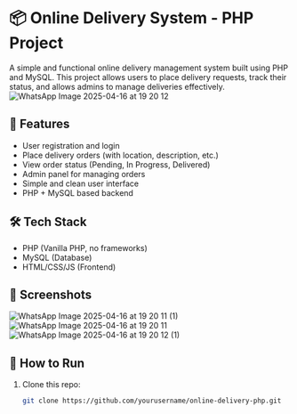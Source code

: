 
# 📦 Online Delivery System - PHP Project

A simple and functional online delivery management system built using PHP and MySQL. This project allows users to place delivery requests, track their status, and allows admins to manage deliveries effectively.
![WhatsApp Image 2025-04-16 at 19 20 12](https://github.com/user-attachments/assets/3eace652-8bf7-4735-b2c5-705b33ce2557)


## 🚀 Features

- User registration and login
- Place delivery orders (with location, description, etc.)
- View order status (Pending, In Progress, Delivered)
- Admin panel for managing orders
- Simple and clean user interface
- PHP + MySQL based backend

## 🛠️ Tech Stack

- PHP (Vanilla PHP, no frameworks)
- MySQL (Database)
- HTML/CSS/JS (Frontend)

## 📸 Screenshots
![WhatsApp Image 2025-04-16 at 19 20 11 (1)](https://github.com/user-attachments/assets/44599bf4-6fa5-425e-8205-5ae54d49ce48)
![WhatsApp Image 2025-04-16 at 19 20 11](https://github.com/user-attachments/assets/20885072-89c9-4b54-b0f2-a4f116c66f57)
![WhatsApp Image 2025-04-16 at 19 20 12 (1)](https://github.com/user-attachments/assets/f30ab7e7-fec5-4b69-8ab1-7dbaf020d1f5)

## 📂 How to Run

1. Clone this repo:
   ```bash
   git clone https://github.com/yourusername/online-delivery-php.git
